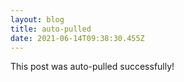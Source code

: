 ```yaml
---
layout: blog
title: auto-pulled
date: 2021-06-14T09:38:30.455Z
---
```

This post was auto-pulled successfully!